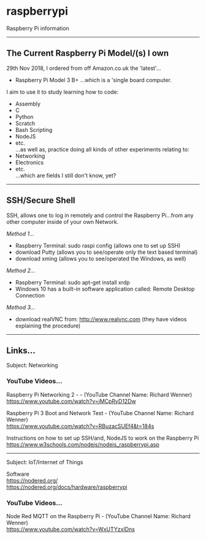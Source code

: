 # raspberrypi
Raspberry Pi information

-----

## The Current Raspberry Pi Model/(s) I own

29th Nov 2018, I ordered from off Amazon.co.uk the 'latest'...
- Raspberry Pi Model 3 B+
...which is a 'single board computer.

I aim to use it to study learning how to code: 
- Assembly
- C
- Python
- Scratch
- Bash Scripting
- NodeJS
- etc.  
...as well as, practice doing all kinds of other experiments relating to:
- Networking
- Electronics
- etc.  
...which are fields I still don't know, yet?

-----
 
## SSH/Secure Shell

SSH, allows one to log in remotely and control the Raspberry Pi...from any other computer inside of your own Network.  

*Method 1...*    
- Raspberry Terminal: sudo raspi config (allows one to set up SSH)
- download Putty (allows you to see/operate only the text based terminal)
- download xming (allows you to see/operated the Windows, as well)

*Method 2...*    
- Raspberry Terminal: sudo apt-get install xrdp
- Windows 10 has a built-in software application called: Remote Desktop Connection

*Method 3...*  
- download realVNC from: http://www.realvnc.com  (they have videos explaining the procedure)  

-----

## Links...

Subject: Networking

### YouTube Videos...
Raspberry Pi Networking 2 -  - (YouTube Channel Name: Richard Wenner)  
https://www.youtube.com/watch?v=jMCpRyD12Dw

Raspberry Pi 3 Boot and Network Test - (YouTube Channel Name: Richard Wenner)  
https://www.youtube.com/watch?v=RBuzacSUEf4&t=184s  

Instructions on how to set up SSH/and, NodeJS to work on the Raspberry Pi  
https://www.w3schools.com/nodejs/nodejs_raspberrypi.asp  

-----

Subject: IoT/Internet of Things

Software  
https://nodered.org/  
https://nodered.org/docs/hardware/raspberrypi  

### YouTube Videos...

Node Red MQTT on the Raspberry Pi - (YouTube Channel Name: Richard Wenner)   
https://www.youtube.com/watch?v=WxUTYzxIDns


